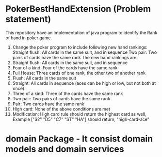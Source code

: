 # PokerBestHandExtension (Problem statement)
This repository have an implementation of java program to identify the Rank of hand in poker game.

1. Change the poker program to include following new hand rankings:
Straight flush: All cards in the same suit, and in sequence
Two pair: Two pairs of cards have the same rank
The new hand rankings are:
1. Straight flush: All cards in the same suit, and in sequence
2. Four of a kind: Four of the cards have the same rank
3. Full House: Three cards of one rank, the other two of another rank
4. Flush: All cards in the same suit
5. Straight: All cards in sequence (aces can be high or low, but not both at once)
6. Three of a kind: Three of the cards have the same rank
7. Two pair: Two pairs of cards have the same rank
8. Pair: Two cards have the same rank
9. High card: None of the above conditions are met
2. Modification:
High card rule should return the highest card as well,
Example ["S2" "D5" "C7" "ST" "HA"] should return, "high-card-ace"

# domain Package - It consist domain models and domain services

